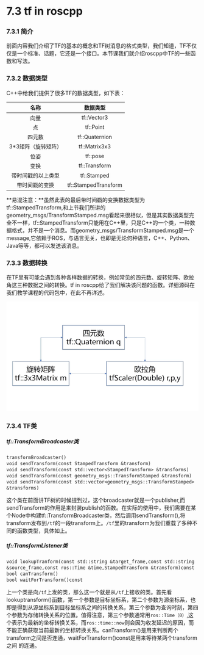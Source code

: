 # 7.3 tf in roscpp
### 7.3.1 简介
前面内容我们介绍了TF的基本的概念和TF树消息的格式类型，我们知道，TF不仅仅是一个标准、话题，它还是一个接口。本节课我们就介绍roscpp中TF的一些函数和写法。
### 7.3.2 数据类型
C++中给我们提供了很多TF的数据类型，如下表：

|   名称    | 数据类型 |
| :------:   | :------:           |
| 向量               |   tf::Vector3 |
| 点   |  tf::Point  |
| 四元数   |  tf::Quaternion |
| 3*3矩阵（旋转矩阵）    |  tf::Matrix3x3|
| 位姿               |   tf::pose |
| 变换   |  tf::Transform  |
| 带时间戳的以上类型   | tf::Stamped<T> |
| 带时间戳的变换    |  tf::StampedTransform|

**易混注意：**虽然此表的最后带时间戳的变换数据类型为tf::StampedTransform,和上节我们所讲的geometry_msgs/TransformStamped.msg看起来很相似，但是其实数据类型完全不一样，tf::StampedTransform只能用在C++里，只是C++的一个类，一种数据格式，并不是一个消息。而geometry_msgs/TransformStamped.msg是一个message,它依赖于ROS，与语言无关，也即是无论何种语言，C++、Python、Java等等，都可以发送该消息。
### 7.3.3 数据转换

在TF里有可能会遇到各种各样数据的转换，例如常见的四元数、旋转矩阵、欧拉角这三种数据之间的转换。tf in roscpp给了我们解决该问题的函数。详细源码在我们教学课程的代码包中，在此不再详述。

![](/pics/tf_translate.png)

### 7.3.4 TF类
##### tf::TransformBroadcaster类

    transformBroadcaster()
    void sendTransform(const StampedTransform &transform)
    void sendTransform(const std::vector<StampedTransform> &transforms)
    void sendTransform(const geometry_msgs::TransformStamped &transform)
    void sendTransform(const std::vector<geometry_msgs::TransformStamped> &transforms)
    
这个类在前面讲TF树的时候提到过，这个broadcaster就是一个publisher,而sendTransform的作用是来封装publish的函数。在实际的使用中，我们需要在某个Node中构建tf::TransformBroadcaster类，然后调用sendTransform(),将transform发布到`/tf`的一段transform上。`/tf`里的transform为我们重载了多种不同的函数类型，具体如上。

##### tf::TransformListener类

    void lookupTranform(const std::string &target_frame,const std::string &source_frame,const ros::Time &time,StampedTransform &transform)const
    bool canTransform()
    bool waitForTransform()const
    
上一个类是向`/tf`上发的类，那么这一个就是从`/tf`上接收的类。首先看lookuptransform()函数，第一个参数是目标坐标系，第二个参数为源坐标系，也即是得到从源坐标系到目标坐标系之间的转换关系，第三个参数为查询时刻，第四个参数为存储转换关系的位置。值得注意，第三个参数通常用`ros::Time（0）`,这个表示为最新的坐标转换关系，而`ros::time::now`则会因为收发延迟的原因，而不能正确获取当前最新的坐标转换关系。canTransform()是用来判断两个transform之间是否连通，waitForTransform()const是用来等待某两个transform之间
的连通。




